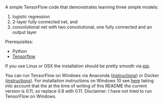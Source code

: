 A simple TensorFlow code that demonstrates learning three simple models:

1. logistic regression
2. 2-layer fully connected net, and 
3. convolutional net with two convolutional, one fully connected and an output layer

Prerequisites:
* Python
* [Tensorflow](https://www.tensorflow.org)

If you use Linux or OSX the installation should be pretty smooth via [pip](https://www.tensorflow.org/versions/r0.11/get_started/os_setup.html#pip-installation).

You can run TensorFlow on Windows via Anaconda ([instructions](https://www.tensorflow.org/versions/r0.11/get_started/os_setup.html#anaconda-installation))
or Docker
([instructions](https://www.tensorflow.org/versions/r0.11/get_started/os_setup.html#docker-installation)). 
For installation instructions on Windows 10 see [here](http://www.hanselman.com/blog/PlayingWithTensorFlowOnWindows.aspx) taking into account that the at the time of writing of this README the current version is 0.11, so replace 0.8 with 0.11.
Disclaimer: I have not tried to run TensorFlow on Windows.


